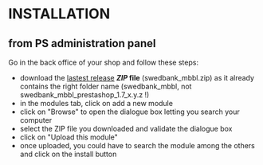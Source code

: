 # INSTALLATION
## from PS administration panel

Go in the back office of your shop and follow these steps:
- download the [lastest release](https://github.com/Swedbank-SPP/swedbank_mbbl_prestashop_1.7/releases/latest) **_ZIP_ file** (swedbank_mbbl.zip) as it already contains the right folder name (swedbank_mbbl, not swedbank_mbbl_prestashop_1.7_x.y.z !)
- in the modules tab, click on add a new module
- click on "Browse" to open the dialogue box letting you search your computer
- select the ZIP file you downloaded and validate the dialogue box
- click on "Upload this module"
- once uploaded, you could have to search the module among the others and click on the install button
